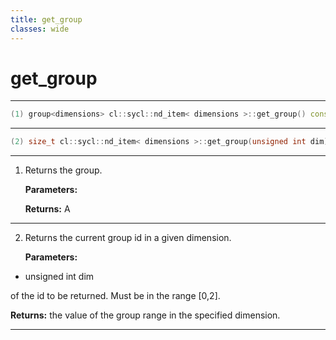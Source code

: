 ```yaml
---
title: get_group
classes: wide
---
```

# get_group

---

```cpp
(1) group<dimensions> cl::sycl::nd_item< dimensions >::get_group() const
```

---

```cpp
(2) size_t cl::sycl::nd_item< dimensions >::get_group(unsigned int dim) const
```

---

1. Returns the group. 

   **Parameters:**

   **Returns:** A 

---

2. Returns the current group id in a given dimension. 

   **Parameters:**

  * unsigned int dim

   of the id to be returned. Must be in the range [0,2]. 

   **Returns:** the value of the group range in the specified dimension. 

---

